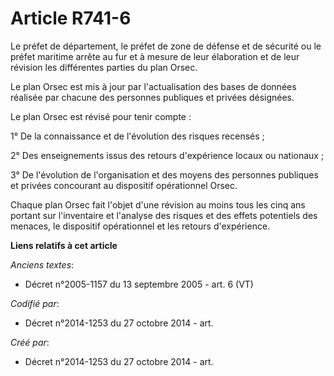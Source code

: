 # Article R741-6

Le préfet de département, le préfet de zone de défense et de sécurité ou le préfet maritime arrête au fur et à mesure de leur
élaboration et de leur révision les différentes parties du plan Orsec.

Le plan Orsec est mis à jour par l'actualisation des bases de données réalisée par chacune des personnes publiques et privées
désignées.

Le plan Orsec est révisé pour tenir compte :

1° De la connaissance et de l'évolution des risques recensés ;

2° Des enseignements issus des retours d'expérience locaux ou nationaux ;

3° De l'évolution de l'organisation et des moyens des personnes publiques et privées concourant au dispositif opérationnel
Orsec.

Chaque plan Orsec fait l'objet d'une révision au moins tous les cinq ans portant sur l'inventaire et l'analyse des risques et
des effets potentiels des menaces, le dispositif opérationnel et les retours d'expérience.

**Liens relatifs à cet article**

_Anciens textes_:

  - Décret n°2005-1157 du 13 septembre 2005 - art. 6 (VT)

_Codifié par_:

  - Décret n°2014-1253 du 27 octobre 2014 - art.

_Créé par_:

  - Décret n°2014-1253 du 27 octobre 2014 - art.
